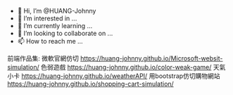 - 👋 Hi, I’m @HUANG-Johnny
- 👀 I’m interested in ...
- 🌱 I’m currently learning ...
- 💞️ I’m looking to collaborate on ...
- 📫 How to reach me ...

<!---
HUANG-Johnny/HUANG-Johnny is a ✨ special ✨ repository because its `README.md` (this file) appears on your GitHub profile.
You can click the Preview link to take a look at your changes.
--->


前端作品集:
微軟官網仿切 https://huang-johnny.github.io/Microsoft-websit-simulation/
色弱遊戲 https://huang-johnny.github.io/color-weak-game/
天氣小卡 https://huang-johnny.github.io/weatherAPI/
用bootstrap仿切購物網站 https://huang-johnny.github.io/shopping-cart-simulation/
